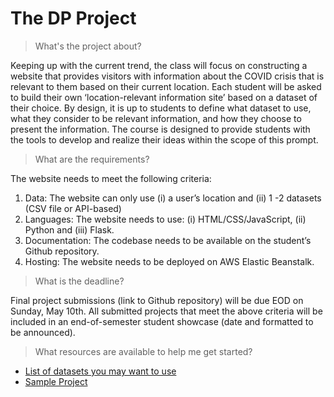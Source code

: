 # The DP Project


> What's the project about?

Keeping up with the current trend, the class will focus on constructing a website that provides visitors with information about the COVID crisis that is relevant to them based on their current location. Each student will be asked to build their own ‘location-relevant information site’ based on a dataset of their choice. By design, it is up to students to define what dataset to use, what they consider to be relevant information, and how they choose to present the information. The course is designed to provide students with the tools to develop and realize their ideas within the scope of this prompt. 

> What are the requirements?

The website needs to meet the following criteria:
1. Data: The website can only use (i) a user’s location and (ii) 1 -2 datasets (CSV file or API-based)
2. Languages: The website needs to use: (i) HTML/CSS/JavaScript, (ii) Python and (iii) Flask. 
3. Documentation: The codebase needs to be available on the student’s Github repository.
4. Hosting: The website needs to be deployed on AWS Elastic Beanstalk.

> What is the deadline?

Final project submissions (link to Github repository) will be due EOD on Sunday, May 10th. All submitted projects that meet the above criteria will be included in an end-of-semester student showcase (date and formatted to be announced). 

> What resources are available to help me get started?

* [List of datasets you may want to use](/dpproject/resources_datasets.md)
* [Sample Project](/dpproject/resources_sampleproject.md)